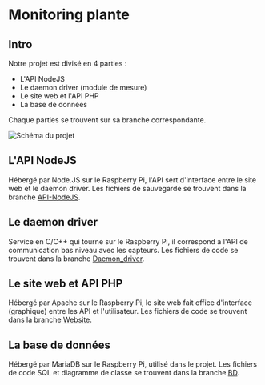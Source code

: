 # Monitoring plante


## Intro

Notre projet est divisé en 4 parties :

- L'API NodeJS
- Le daemon driver (module de mesure)
- Le site web et l'API PHP
- La base de données

Chaque parties se trouvent sur sa branche correspondante.

![Schéma du projet](https://iutbg-gitlab.iutbourg.univ-lyon1.fr/2023-2024-sae-but2/monitoring-plante/-/raw/9202aca6f620f5be9e91dde6cf449de781c9efcf/schema.png)

## L'API NodeJS

Hébergé par Node.JS sur le Raspberry Pi, l'API sert d'interface entre le site web et le daemon driver.
Les fichiers de sauvegarde se trouvent dans la branche [API-NodeJS](https://iutbg-gitlab.iutbourg.univ-lyon1.fr/2023-2024-sae-but2/monitoring-plante/-/tree/API-NodeJS).

## Le daemon driver

Service en C/C++ qui tourne sur le Raspberry Pi, il correspond à l'API de communication bas niveau avec les capteurs.
Les fichiers de code se trouvent dans la branche [Daemon_driver](https://iutbg-gitlab.iutbourg.univ-lyon1.fr/2023-2024-sae-but2/monitoring-plante/-/tree/Daemon_driver).

## Le site web et API PHP

Hébergé par Apache sur le Raspberry Pi, le site web fait office d'interface (graphique) entre les API et l'utilisateur.
Les fichiers de code se trouvent dans la branche [Website](https://iutbg-gitlab.iutbourg.univ-lyon1.fr/2023-2024-sae-but2/monitoring-plante/-/tree/Website).

## La base de données

Hébergé par MariaDB sur le Raspberry Pi, utilisé dans le projet.
Les fichiers de code SQL et diagramme de classe se trouvent dans la branche [BD](https://iutbg-gitlab.iutbourg.univ-lyon1.fr/2023-2024-sae-but2/monitoring-plante/-/tree/BD).